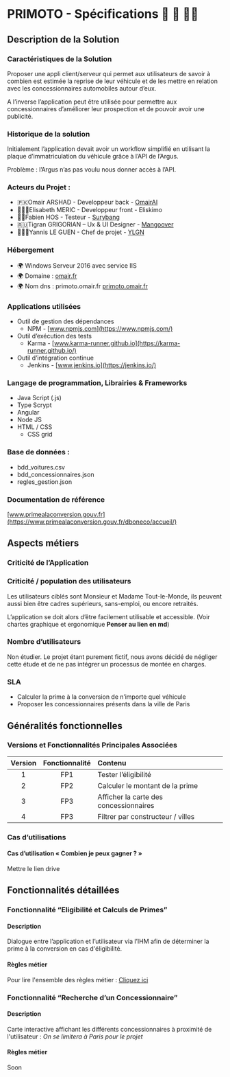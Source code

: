 # PRIMOTO - Spécifications 🚗 💸 🎅🏻
## Description de la Solution
### Caractéristiques de la Solution
Proposer une appli client/serveur qui permet aux utilisateurs de savoir à combien est estimée la reprise de leur véhicule et de les mettre en relation avec les concessionnaires automobiles autour d’eux. 

A l’inverse l’application peut être utilisée pour permettre aux concessionnaires d’améliorer leur prospection et de pouvoir avoir une publicité. 

### Historique de la solution 
Initialement l’application devait avoir un workflow simplifié en utilisant la plaque d’immatriculation du véhicule grâce à l’API de l’Argus. 

Problème : l’Argus n’as pas voulu nous donner accès à l’API.

### Acteurs du Projet :
* 🇵🇰Omair ARSHAD - Developpeur back - [OmairAI](https://github.com/omairAI)
* 👱🏻‍♀️Elisabeth MERIC - Developpeur front - Eliskimo
* 🧔🏼Fabien HOS - Testeur - [Surybang](https://github.com/surybang)
* 🇷🇺Tigran GRIGORIAN – Ux & UI Designer - [Mangoover](https://github.com/mangoover)
* 👨🏻‍💻Yannis LE GUEN - Chef de projet - [YLGN](https://github.com/yannisleguen) 
 
### Hébergement 
*	🌍 Windows Serveur 2016 avec service IIS
*	🌍 Domaine : [omair.fr](https://omair.fr)
*	🌍 Nom dns : primoto.omair.fr [primoto.omair.fr](https://primoto.omair.fr)

### Applications utilisées 
*	Outil de gestion des dépendances
	*	NPM - [www.npmjs.com](https://www.npmjs.com/)
*	Outil d’exécution des tests
	*	Karma -  [www.karma-runner.github.io](https://karma-runner.github.io/)
*	Outil d’intégration continue
	*	Jenkins - [www.jenkins.io](https://jenkins.io/)


### Langage de programmation, Librairies & Frameworks 
*	Java Script (.js)
*	Type Scrypt
*	Angular
*	Node JS
* HTML / CSS
	*	CSS grid



### Base de données :
*	bdd_voitures.csv
*	bdd_concessionnaires.json
*	regles_gestion.json

### Documentation de référence

[www.primealaconversion.gouv.fr](https://www.primealaconversion.gouv.fr/dboneco/accueil/)

## Aspects métiers
### Criticité de l’Application
### Criticité / population des utilisateurs
Les utilisateurs ciblés sont Monsieur et Madame Tout-le-Monde, ils peuvent aussi bien être cadres supérieurs, sans-emploi, ou encore retraités.

L’application se doit alors d’être facilement utilisable et accessible. (Voir chartes graphique et ergonomique **Penser au lien en md**)

### Nombre d’utilisateurs

Non étudier. Le projet étant purement fictif, nous avons décidé de négliger cette étude et de ne pas intégrer un processus de montée en charges.


### SLA 
* Calculer la prime à la conversion de n’importe quel véhicule
* Proposer les concessionnaires présents dans la ville de Paris

## Généralités fonctionnelles

### Versions et Fonctionnalités Principales Associées 


| Version  |Fonctionnalité |Contenu|
|:--------:|:-------------:|:-----|
| 1 |  FP1 | Tester l’éligibilité  |
| 2 |    FP2  |Calculer le montant de la prime|
| 3 | FP3 |Afficher la carte des concessionnaires|
| 4 | FP3 |   Filtrer par constructeur / villes|

### Cas d’utilisations
#### Cas d’utilisation « Combien je peux gagner ? »
Mettre le lien drive

## Fonctionnalités détaillées

### Fonctionnalité “Eligibilité et Calculs de Primes”
#### Description
Dialogue entre l’application et l’utilisateur via l’IHM afin de déterminer la prime à la conversion en cas d'éligibilité.
#### Règles métier

Pour lire l'ensemble des règles métier : [Cliquez ici](https://drive.google.com/open?id=17Dm4rCb6B58sd4iGuFBwQGOL7qRHJdCbW7vsFqD8E18) 

### Fonctionnalité “Recherche d’un Concessionnaire”

#### Description
Carte interactive affichant les différents concessionnaires à proximité de l'utilisateur : *On se limitera à Paris pour le projet*
#### Règles métier
Soon
